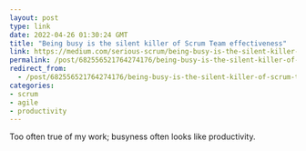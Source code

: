 ```yaml
---
layout: post
type: link
date: 2022-04-26 01:30:24 GMT
title: "Being busy is the silent killer of Scrum Team effectiveness"
link: https://medium.com/serious-scrum/being-busy-is-the-silent-killer-of-scrum-team-effectiveness-befa997020e0
permalink: /post/682556521764274176/being-busy-is-the-silent-killer-of-scrum-team
redirect_from: 
  - /post/682556521764274176/being-busy-is-the-silent-killer-of-scrum-team
categories:
- scrum
- agile
- productivity
---
```

Too often true of my work; busyness often looks like productivity. 